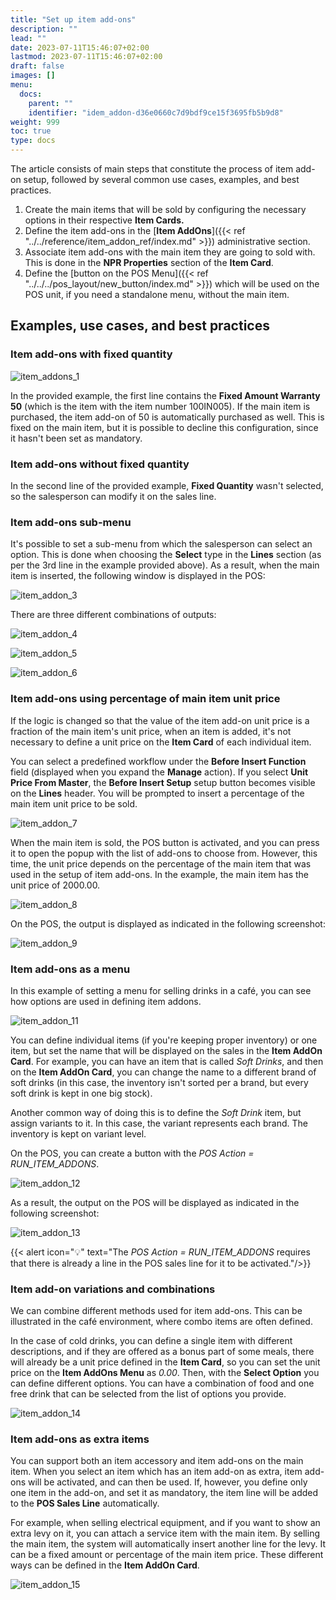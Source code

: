 ```yaml
---
title: "Set up item add-ons"
description: ""
lead: ""
date: 2023-07-11T15:46:07+02:00
lastmod: 2023-07-11T15:46:07+02:00
draft: false
images: []
menu:
  docs:
    parent: ""
    identifier: "idem_addon-d36e0660c7d9bdf9ce15f3695fb5b9d8"
weight: 999
toc: true
type: docs
---
```

The article consists of main steps that constitute the process of item add-on setup, followed by several common use cases, examples, and best practices. 

1. Create the main items that will be sold by configuring the necessary options in their respective **Item Cards.**
2. Define the item add-ons in the [**Item AddOns**]({{< ref "../../reference/item_addon_ref/index.md" >}}) administrative section.
3. Associate item add-ons with the main item they are going to sold with. This is done in the **NPR Properties** section of the **Item Card**.
4. Define the [button on the POS Menu]({{< ref "../../../pos_layout/new_button/index.md" >}}) which will be used on the POS unit, if you need a standalone menu, without the main item. 

## Examples, use cases, and best practices

### Item add-ons with fixed quantity

![item_addons_1](item_addon_1.png)

In the provided example, the first line contains the **Fixed Amount Warranty 50** (which is the item with the item number 100IN005). If the main item is purchased, the item add-on of 50 is automatically purchased as well. This is fixed on the main item, but it is possible to decline this configuration, since it hasn't been set as mandatory. 

### Item add-ons without fixed quantity

In the second line of the provided example, **Fixed Quantity** wasn't selected, so the salesperson can modify it on the sales line.

### Item add-ons sub-menu

It's possible to set a sub-menu from which the salesperson can select an option. This is done when choosing the **Select** type in the **Lines** section (as per the 3rd line in the example provided above). As a result, when the main item is inserted, the following window is displayed in the POS: 

![item_addon_3](item_addon_3.png)

There are three different combinations of outputs: 

![item_addon_4](item_addon_4.png)

![item_addon_5](item_addon_5.png)

![item_addon_6](item_addon_6.png)

### Item add-ons using percentage of main item unit price

If the logic is changed so that the value of the item add-on unit price is a fraction of the main item's unit price, when an item is added, it's not necessary to define a unit price on the **Item Card** of each individual item. 

You can select a predefined workflow under the **Before Insert Function** field (displayed when you expand the **Manage** action). If you select **Unit Price From Master**, the **Before Insert Setup** setup button becomes visible on the **Lines** header. You will be prompted to insert a percentage of the main item unit price to be sold. 

![item_addon_7](item_addon_7.png)

When the main item is sold, the POS button is activated, and you can press it to open the popup with the list of add-ons to choose from. However, this time, the unit price depends on the percentage of the main item that was used in the setup of item add-ons. In the example, the main item has the unit price of 2000.00.

![item_addon_8](item_addon_8.png)

On the POS, the output is displayed as indicated in the following screenshot:

![item_addon_9](item_addon_9.png)

### Item add-ons as a menu

In this example of setting a menu for selling drinks in a café, you can see how options are used in defining item addons. 

![item_addon_11](item_addon_11.png)

You can define individual items (if you're keeping proper inventory) or one item, but set the name that will be displayed on the sales in the **Item AddOn Card**. For example, you can have an item that is called *Soft Drinks*, and then on the **Item AddOn Card**,  you can change the name to a different brand of soft drinks (in this case, the inventory isn't sorted per a brand, but every soft drink is kept in one big stock).

Another common way of doing this is to define the *Soft Drink* item, but assign variants to it. In this case, the variant represents each brand. The inventory is kept on variant level. 

On the POS, you can create a button with the *POS Action = RUN_ITEM_ADDONS*.

![item_addon_12](item_addon_12.png)

As a result, the output on the POS will be displayed as indicated in the following screenshot:

![item_addon_13](item_addon_13.png)


{{< alert icon="💡" text="The <i>POS Action = RUN_ITEM_ADDONS</i> requires that there is already a line in the POS sales line for it to be activated."/>}}

### Item add-on variations and combinations

We can combine different methods used for item add-ons. This can be illustrated in the café environment, where combo items are often defined.  

In the case of cold drinks, you can define a single item with different descriptions, and if they are offered as a bonus part of some meals, there will already be a unit price defined in the **Item Card**, so you can set the unit price on the **Item AddOns Menu** as *0.00*. Then, with the **Select Option** you can define different options. You can have a combination of food and one free drink that can be selected from the list of options you provide. 

![item_addon_14](item_addon_14.png)

### Item add-ons as extra items

You can support both an item accessory and item add-ons on the main item. When you select an item which has an item add-on as extra, item add-ons will be activated, and can then be used. If, however, you define only one item in the add-on, and set it as mandatory, the item line will be added to the **POS Sales Line** automatically. 

For example, when selling electrical equipment, and if you want to show an extra levy on it, you can attach a service item with the main item. By selling the main item, the system will automatically insert another line for the levy. It can be a fixed amount or percentage of the main item price. These different ways can be defined in the **Item AddOn Card**. 

![item_addon_15](item_addon_15.png)
